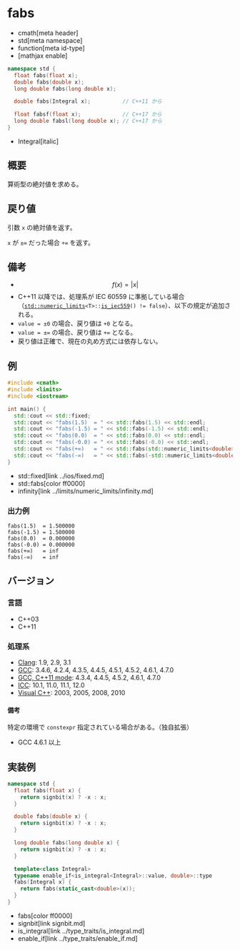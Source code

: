 # fabs
* cmath[meta header]
* std[meta namespace]
* function[meta id-type]
* [mathjax enable]

```cpp
namespace std {
  float fabs(float x);
  double fabs(double x);
  long double fabs(long double x);

  double fabs(Integral x);          // C++11 から

  float fabsf(float x);             // C++17 から
  long double fabsl(long double x); // C++17 から
}
```
* Integral[italic]

## 概要
算術型の絶対値を求める。


## 戻り値
引数 `x` の絶対値を返す。

`x` が `±∞` だった場合 `+∞` を返す。


## 備考
- $$ f(x) = | x | $$
- C++11 以降では、処理系が IEC 60559 に準拠している場合（[`std::numeric_limits`](../limits/numeric_limits.md)`<T>::`[`is_iec559`](../limits/numeric_limits/is_iec559.md)`() != false`）、以下の規定が追加される。
- `value = ±0` の場合、戻り値は `+0` となる。
- `value = ±∞` の場合、戻り値は `+∞` となる。
- 戻り値は正確で、現在の丸め方式には依存しない。


## 例
```cpp example
#include <cmath>
#include <limits>
#include <iostream>

int main() {
  std::cout << std::fixed;
  std::cout << "fabs(1.5)  = " << std::fabs(1.5) << std::endl;
  std::cout << "fabs(-1.5) = " << std::fabs(-1.5) << std::endl;
  std::cout << "fabs(0.0)  = " << std::fabs(0.0) << std::endl;
  std::cout << "fabs(-0.0) = " << std::fabs(-0.0) << std::endl;
  std::cout << "fabs(+∞)   = " << std::fabs(std::numeric_limits<double>::infinity()) << std::endl;
  std::cout << "fabs(-∞)   = " << std::fabs(-std::numeric_limits<double>::infinity()) << std::endl;
}
```
* std::fixed[link ../ios/fixed.md]
* std::fabs[color ff0000]
* infinity[link ../limits/numeric_limits/infinity.md]

### 出力例
```
fabs(1.5)  = 1.500000
fabs(-1.5) = 1.500000
fabs(0.0)  = 0.000000
fabs(-0.0) = 0.000000
fabs(+∞)   = inf
fabs(-∞)   = inf
```

## バージョン
### 言語
- C++03
- C++11

### 処理系
- [Clang](/implementation.md#clang): 1.9, 2.9, 3.1
- [GCC](/implementation.md#gcc): 3.4.6, 4.2.4, 4.3.5, 4.4.5, 4.5.1, 4.5.2, 4.6.1, 4.7.0
- [GCC, C++11 mode](/implementation.md#gcc): 4.3.4, 4.4.5, 4.5.2, 4.6.1, 4.7.0
- [ICC](/implementation.md#icc): 10.1, 11.0, 11.1, 12.0
- [Visual C++](/implementation.md#visual_cpp): 2003, 2005, 2008, 2010

#### 備考
特定の環境で `constexpr` 指定されている場合がある。（独自拡張）

- GCC 4.6.1 以上


## 実装例
```cpp
namespace std {
  float fabs(float x) {
    return signbit(x) ? -x : x;
  }

  double fabs(double x) {
    return signbit(x) ? -x : x;
  }

  long double fabs(long double x) {
    return signbit(x) ? -x : x;
  }

  template<class Integral>
  typename enable_if<is_integral<Integral>::value, double>::type
  fabs(Integral x) {
    return fabs(static_cast<double>(x));
  }
}
```
* fabs[color ff0000]
* signbit[link signbit.md]
* is_integral[link ../type_traits/is_integral.md]
* enable_if[link ../type_traits/enable_if.md]
